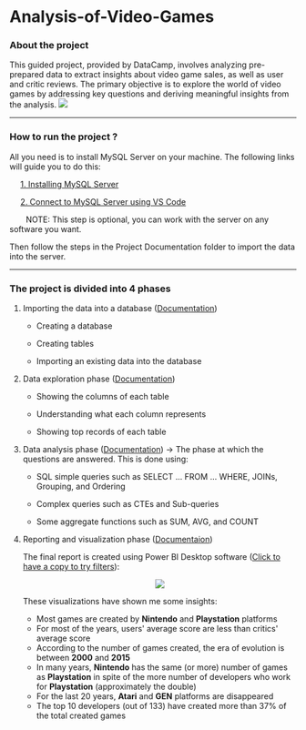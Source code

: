 # Analysis-of-Video-Games

### About the project ###


This guided project, provided by DataCamp, involves analyzing pre-prepared data to extract insights about video game sales, as well as user and critic reviews. The primary objective is to explore the world of video games by addressing key questions and deriving meaningful insights from the analysis.
<img src="[https://img.freepik.com/free-vector/set-objects-related-video-games-neon-linear-style_24908-58670.jpg?w=1380&t=st=1675376871~exp=1675377471~hmac=364fe80b35699101a47dcf53d29391555c393215382a26e4bf81e04615c86940">

- - - -

### How to run the project ? ###

All you need is to install MySQL Server on your machine. The following links will guide you to do this:

&ensp;&thinsp;&ensp;&thinsp;[1. Installing MySQL Server](https://www.javatpoint.com/how-to-install-mysql)

&ensp;&thinsp;&ensp;&thinsp;[2. Connect to MySQL Server using VS Code](https://www.geeksforgeeks.org/how-to-connect-to-mysql-server-using-vs-code-and-fix-errors/)

&ensp;&thinsp;&ensp;&thinsp;&ensp;&thinsp;NOTE: This step is optional, you can work with the server on any software you want.

Then follow the steps in the Project Documentation folder to import the data into the server.

- - - -

### The project is divided into 4 phases ###

1. Importing the data into a database ([Documentation](https://github.com/mennamamdouh/Analysis-of-Video-Games/blob/main/Project%20Documentation/Importing%20the%20database%20into%20MySQL%20Server.md))

    - Creating a database
  
    - Creating tables
  
    - Importing an existing data into the database

2. Data exploration phase ([Documentation](https://github.com/mennamamdouh/Analysis-of-Video-Games/blob/main/Project%20Documentation/Data%20Exploration%20Phase.md))

    - Showing the columns of each table
  
    - Understanding what each column represents
  
    - Showing top records of each table
  
3. Data analysis phase ([Documentation](https://github.com/mennamamdouh/Analysis-of-Video-Games/blob/main/Project%20Documentation/Data%20Analysis%20Phase.md)) -> The phase at which the questions are answered. This is done using:
 
    - SQL simple queries such as SELECT ... FROM ... WHERE, JOINs, Grouping, and Ordering

    - Complex queries such as CTEs and Sub-queries

    - Some aggregate functions such as SUM, AVG, and COUNT

4. Reporting and visualization phase ([Documentaion](https://github.com/mennamamdouh/Analysis-of-Video-Games/blob/main/Project%20Documentation/Reporting%20Phase.md))

    The final report is created using Power BI Desktop software ([Click to have a copy to try filters](https://github.com/mennamamdouh/Analysis-of-Video-Games/blob/main/Video%20Games%20Analysis%20Report.pbix?raw=true)):
    
    <p align="center">
    <img src="https://user-images.githubusercontent.com/70551007/218227985-ac8949b2-a035-4fa9-acd0-7f0711624f5f.png">
    <p/>   
    
    These visualizations have shown me some insights:
            
    + Most games are created by __Nintendo__ and __Playstation__ platforms
    + For most of the years, users' average score are less than critics' average score
    + According to the number of games created, the era of evolution is between __2000__ and __2015__
    + In many years, __Nintendo__ has the same (or more) number of games as __Playstation__ in spite of the more number of developers who work for __Playstation__ (approximately the double)
    + For the last 20 years, __Atari__ and __GEN__ platforms are disappeared
    + The top 10 developers (out of 133) have created more than 37% of the total created games
